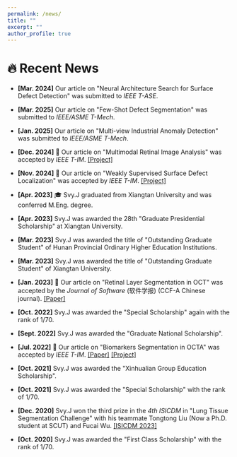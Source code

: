 ```yaml
---
permalink: /news/
title: ""
excerpt: ""
author_profile: true
---
```


# 🔥 Recent News

- **[Mar. 2024]** Our article on "Neural Architecture Search for Surface Defect Detection" was submitted to _IEEE T-ASE_.

- **[Mar. 2025]** Our article on "Few-Shot Defect Segmentation" was submitted to _IEEE/ASME T-Mech_.

- **[Jan. 2025]** Our article on "Multi-view Industrial Anomaly Detection" was submitted to _IEEE/ASME T-Mech_.

- **[Dec. 2024]** &#127881; Our article on "Multimodal Retinal Image Analysis" was accepted by _IEEE T-IM_. [[Project]](https://svyj.github.io/Joint-Seg/)
  
- **[Nov. 2024]** &#127881; Our article on "Weakly Supervised Surface Defect Localization" was accepted by _IEEE T-IM_. [[Project]](https://svyj.github.io/CSS/)
  
- **[Apr. 2023]** &#127891; Svy.J graduated from Xiangtan University and was conferred M.Eng. degree.
  
- **[Apr. 2023]** Svy.J was awarded the 28th "Graduate Presidential Scholarship" at Xiangtan University.

- **[Mar. 2023]** Svy.J was awarded the title of "Outstanding Graduate Student" of Hunan Provincial Ordinary Higher Education Institutions.
  
- **[Mar. 2023]** Svy.J was awarded the title of "Outstanding Graduate Student" of Xiangtan University.
  
- **[Jan. 2023]** &#127881; Our article on "Retinal Layer Segmentation in OCT" was accepted by the _Journal of Software_ (软件学报) (CCF-A Chinese journal). [[Paper]](https://www.jos.org.cn/jos/article/abstract/6895)
  
- **[Oct. 2022]** Svy.J was awarded the "Special Scholarship" again with the rank of 1/70.
  
- **[Sept. 2022]** Svy.J was awarded the "Graduate National Scholarship".
  
- **[Jul. 2022]** &#127881; Our article on "Biomarkers Segmentation in OCTA" was accepted by _IEEE T-IM_. [[Paper]](https://ieeexplore.ieee.org/document/9837090) [[Project]](https://svyj.github.io/Joint-Seg/)
  
- **[Oct. 2021]** Svy.J was awarded the "Xinhualian Group Education Scholarship".
  
- **[Oct. 2021]** Svy.J was awarded the "Special Scholarship" with the rank of 1/70.
  
- **[Dec. 2020]** Svy.J won the third prize in the _4th ISICDM_ in "Lung Tissue Segmentation Challenge" with his teammate Tongtong Liu (Now a Ph.D. student at SCUT) and Fucai Wu. [[ISICDM 2023]](https://svyj.github.io/2022/07/05/017-ISICDM2020)
  
- **[Oct. 2020]** Svy.J was awarded the "First Class Scholarship" with the rank of 1/70.
